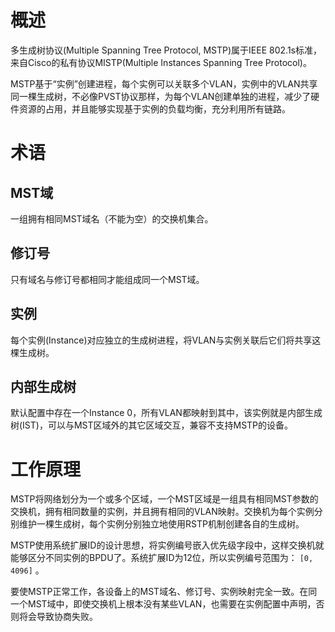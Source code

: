 # 概述
多生成树协议(Multiple Spanning Tree Protocol, MSTP)属于IEEE 802.1s标准，来自Cisco的私有协议MISTP(Multiple Instances Spanning Tree Protocol)。

MSTP基于“实例”创建进程，每个实例可以关联多个VLAN，实例中的VLAN共享同一棵生成树，不必像PVST协议那样，为每个VLAN创建单独的进程，减少了硬件资源的占用，并且能够实现基于实例的负载均衡，充分利用所有链路。

# 术语
## MST域
一组拥有相同MST域名（不能为空）的交换机集合。

## 修订号
只有域名与修订号都相同才能组成同一个MST域。

## 实例
每个实例(Instance)对应独立的生成树进程，将VLAN与实例关联后它们将共享这棵生成树。

## 内部生成树
默认配置中存在一个Instance 0，所有VLAN都映射到其中，该实例就是内部生成树(IST)，可以与MST区域外的其它区域交互，兼容不支持MSTP的设备。

# 工作原理
MSTP将网络划分为一个或多个区域，一个MST区域是一组具有相同MST参数的交换机，拥有相同数量的实例，并且拥有相同的VLAN映射。交换机为每个实例分别维护一棵生成树，每个实例分别独立地使用RSTP机制创建各自的生成树。

MSTP使用系统扩展ID的设计思想，将实例编号嵌入优先级字段中，这样交换机就能够区分不同实例的BPDU了。系统扩展ID为12位，所以实例编号范围为： `[0, 4096]` 。

要使MSTP正常工作，各设备上的MST域名、修订号、实例映射完全一致。在同一个MST域中，即使交换机上根本没有某些VLAN，也需要在实例配置中声明，否则将会导致协商失败。

<!-- TODO
基础配置
    • 设置生成树协议为MSTP
Cisco(config)#spanning-tree mode mst
    • 进入MSTP配置模式
Cisco(config)#spanning-tree mst config
    • 配置MSTP域名
Cisco(config-mst)#name [域名]
    • 配置MSTP修订号
Cisco(config-mst)#revision [修订号]
    • 创建实例
Cisco(config-mst)#instance [实例ID] vlan [VLAN ID]
    • 修改实例的优先级
Cisco(config)#spanning-tree mst [实例ID] priority [优先级]

查询相关信息
    • 查看MST配置信息
Cisco#show spanning-tree mst configuration
-->
